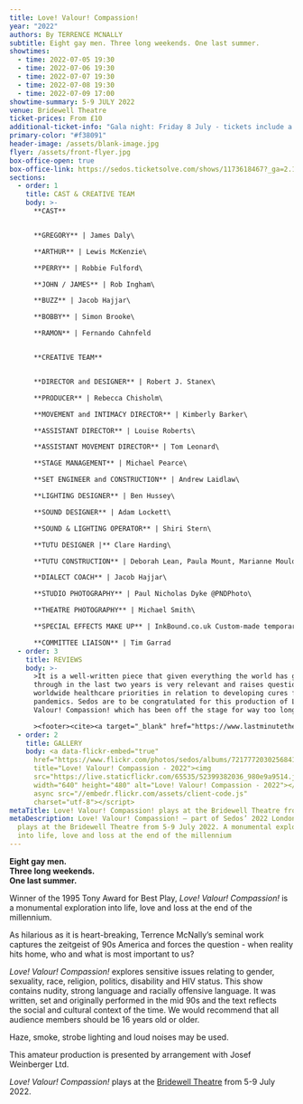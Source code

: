 ```yaml
---
title: Love! Valour! Compassion!
year: "2022"
authors: By TERRENCE MCNALLY
subtitle: Eight gay men. Three long weekends. One last summer.
showtimes:
  - time: 2022-07-05 19:30
  - time: 2022-07-06 19:30
  - time: 2022-07-07 19:30
  - time: 2022-07-08 19:30
  - time: 2022-07-09 17:00
showtime-summary: 5-9 JULY 2022
venue: Bridewell Theatre
ticket-prices: From £10
additional-ticket-info: "Gala night: Friday 8 July - tickets include a glass of fizz and programme"
primary-color: "#f38091"
header-image: /assets/blank-image.jpg
flyer: /assets/front-flyer.jpg
box-office-open: true
box-office-link: https://sedos.ticketsolve.com/shows/1173618467?_ga=2.141227634.1119549998.1649320790-1224974029.1649320790
sections:
  - order: 1
    title: CAST & CREATIVE TEAM
    body: >-
      **CAST**


      **GREGORY** | James Daly\

      **ARTHUR** | Lewis McKenzie\

      **PERRY** | Robbie Fulford\

      **JOHN / JAMES** | Rob Ingham\

      **BUZZ** | Jacob Hajjar\

      **BOBBY** | Simon Brooke\

      **RAMON** | Fernando Cahnfeld


      **CREATIVE TEAM**


      **DIRECTOR and DESIGNER** | Robert J. Stanex\

      **PRODUCER** | Rebecca Chisholm\

      **MOVEMENT and INTIMACY DIRECTOR** | Kimberly Barker\

      **ASSISTANT DIRECTOR** | Louise Roberts\

      **ASSISTANT MOVEMENT DIRECTOR** | Tom Leonard\

      **STAGE MANAGEMENT** | Michael Pearce\

      **SET ENGINEER and CONSTRUCTION** | Andrew Laidlaw\

      **LIGHTING DESIGNER** | Ben Hussey\

      **SOUND DESIGNER** | Adam Lockett\

      **SOUND & LIGHTING OPERATOR** | Shiri Stern\

      **TUTU DESIGNER |** Clare Harding\

      **TUTU CONSTRUCTION** | Deborah Lean, Paula Mount, Marianne Moulder-McPhee\

      **DIALECT COACH** | Jacob Hajjar\

      **STUDIO PHOTOGRAPHY** | Paul Nicholas Dyke @PNDPhoto\

      **THEATRE PHOTOGRAPHY** | Michael Smith\

      **SPECIAL EFFECTS MAKE UP** | InkBound.co.uk Custom-made temporary tattoos\

      **COMMITTEE LIAISON** | Tim Garrad
  - order: 3
    title: REVIEWS
    body: >-
      >It is a well-written piece that given everything the world has gone
      through in the last two years is very relevant and raises questions of
      worldwide healthcare priorities in relation to developing cures for
      pandemics. Sedos are to be congratulated for this production of Love!
      Valour! Compassion! which has been off the stage for way too long

      ><footer><cite><a target="_blank" href="https://www.lastminutetheatretickets.com/love-valour-compassion-at-bridewell-theatre/">Love! Valour! Compassion!, 2022, Last Minute Theatre Tickets</a></cite></footer>
  - order: 2
    title: GALLERY
    body: <a data-flickr-embed="true"
      href="https://www.flickr.com/photos/sedos/albums/72177720302568412"
      title="Love! Valour! Compassion - 2022"><img
      src="https://live.staticflickr.com/65535/52399382036_980e9a9514.jpg"
      width="640" height="480" alt="Love! Valour! Compassion - 2022"></a><script
      async src="//embedr.flickr.com/assets/client-code.js"
      charset="utf-8"></script>
metaTitle: Love! Valour! Compassion! plays at the Bridewell Theatre from 5-9 July 2022
metaDescription: Love! Valour! Compassion! – part of Sedos’ 2022 London season –
  plays at the Bridewell Theatre from 5-9 July 2022. A monumental exploration
  into life, love and loss at the end of the millennium
---
```

**Eight gay men.**\
**Three long weekends.**\
**One last summer.**

Winner of the 1995 Tony Award for Best Play, *Love! Valour! Compassion!* is a monumental exploration into life, love and loss at the end of the millennium.

As hilarious as it is heart-breaking, Terrence McNally’s seminal work captures the zeitgeist of 90s America and forces the question - when reality hits home, who and what is most important to us?

*Love! Valour! Compassion!* explores sensitive issues relating to gender, sexuality, race, religion, politics, disability and HIV status. This show contains nudity, strong language and racially offensive language. It was written, set and originally performed in the mid 90s and the text reflects the social and cultural context of the time. We would recommend that all audience members should be 16 years old or older. 

Haze, smoke, strobe lighting and loud noises may be used.



This amateur production is presented by arrangement with Josef Weinberger Ltd.

*Love! Valour! Compassion!* plays at the [Bridewell Theatre](https://sedos.co.uk/venues/bridewell) from 5-9 July 2022.
